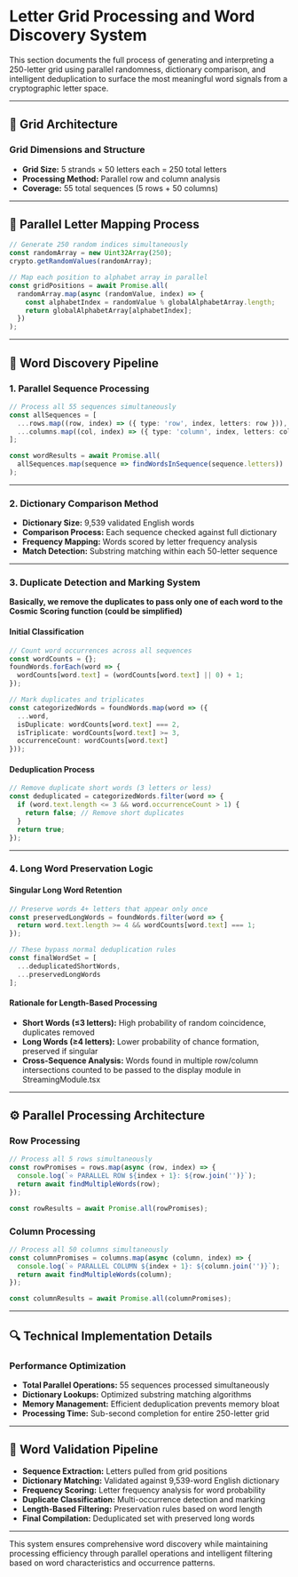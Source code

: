 # Letter Grid Processing and Word Discovery System

This section documents the full process of generating and interpreting a 250-letter grid using parallel randomness, dictionary comparison, and intelligent deduplication to surface the most meaningful word signals from a cryptographic letter space.

---

## 🧱 Grid Architecture

### Grid Dimensions and Structure

* **Grid Size:** 5 strands × 50 letters each = 250 total letters
* **Processing Method:** Parallel row and column analysis
* **Coverage:** 55 total sequences (5 rows + 50 columns)

---

## 🔡 Parallel Letter Mapping Process

```ts
// Generate 250 random indices simultaneously
const randomArray = new Uint32Array(250);
crypto.getRandomValues(randomArray);

// Map each position to alphabet array in parallel
const gridPositions = await Promise.all(
  randomArray.map(async (randomValue, index) => {
    const alphabetIndex = randomValue % globalAlphabetArray.length;
    return globalAlphabetArray[alphabetIndex];
  })
);
```

---

## 🧠 Word Discovery Pipeline

### 1. Parallel Sequence Processing

```ts
// Process all 55 sequences simultaneously
const allSequences = [
  ...rows.map((row, index) => ({ type: 'row', index, letters: row })),
  ...columns.map((col, index) => ({ type: 'column', index, letters: col }))
];

const wordResults = await Promise.all(
  allSequences.map(sequence => findWordsInSequence(sequence.letters))
);
```

---

### 2. Dictionary Comparison Method

* **Dictionary Size:** 9,539 validated English words
* **Comparison Process:** Each sequence checked against full dictionary
* **Frequency Mapping:** Words scored by letter frequency analysis
* **Match Detection:** Substring matching within each 50-letter sequence

---

### 3. Duplicate Detection and Marking System

**Basically, we remove the duplicates to pass only one of each word to the Cosmic Scoring function (could be simplified)**

#### Initial Classification

```ts
// Count word occurrences across all sequences
const wordCounts = {};
foundWords.forEach(word => {
  wordCounts[word.text] = (wordCounts[word.text] || 0) + 1;
});

// Mark duplicates and triplicates
const categorizedWords = foundWords.map(word => ({
  ...word,
  isDuplicate: wordCounts[word.text] === 2,
  isTriplicate: wordCounts[word.text] >= 3,
  occurrenceCount: wordCounts[word.text]
}));
```

#### Deduplication Process

```ts
// Remove duplicate short words (3 letters or less)
const deduplicated = categorizedWords.filter(word => {
  if (word.text.length <= 3 && word.occurrenceCount > 1) {
    return false; // Remove short duplicates
  }
  return true;
});
```

---

### 4. Long Word Preservation Logic

#### Singular Long Word Retention

```ts
// Preserve words 4+ letters that appear only once
const preservedLongWords = foundWords.filter(word => {
  return word.text.length >= 4 && wordCounts[word.text] === 1;
});

// These bypass normal deduplication rules
const finalWordSet = [
  ...deduplicatedShortWords,
  ...preservedLongWords
];
```

#### Rationale for Length-Based Processing

* **Short Words (≤3 letters):** High probability of random coincidence, duplicates removed
* **Long Words (≥4 letters):** Lower probability of chance formation, preserved if singular
* **Cross-Sequence Analysis:** Words found in multiple row/column intersections counted to be passed to the display module in StreamingModule.tsx

---

## ⚙️ Parallel Processing Architecture

### Row Processing

```ts
// Process all 5 rows simultaneously
const rowPromises = rows.map(async (row, index) => {
  console.log(`⭐ PARALLEL ROW ${index + 1}: ${row.join('')}`);
  return await findMultipleWords(row);
});

const rowResults = await Promise.all(rowPromises);
```

### Column Processing

```ts
// Process all 50 columns simultaneously
const columnPromises = columns.map(async (column, index) => {
  console.log(`⭐ PARALLEL COLUMN ${index + 1}: ${column.join('')}`);
  return await findMultipleWords(column);
});

const columnResults = await Promise.all(columnPromises);
```

---

## 🔍 Technical Implementation Details

### Performance Optimization

* **Total Parallel Operations:** 55 sequences processed simultaneously
* **Dictionary Lookups:** Optimized substring matching algorithms
* **Memory Management:** Efficient deduplication prevents memory bloat
* **Processing Time:** Sub-second completion for entire 250-letter grid

---

## 🧩 Word Validation Pipeline

* **Sequence Extraction:** Letters pulled from grid positions
* **Dictionary Matching:** Validated against 9,539-word English dictionary
* **Frequency Scoring:** Letter frequency analysis for word probability
* **Duplicate Classification:** Multi-occurrence detection and marking
* **Length-Based Filtering:** Preservation rules based on word length
* **Final Compilation:** Deduplicated set with preserved long words

---

This system ensures comprehensive word discovery while maintaining processing efficiency through parallel operations and intelligent filtering based on word characteristics and occurrence patterns.
